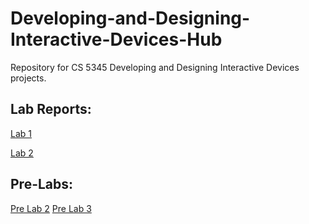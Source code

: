# Developing-and-Designing-Interactive-Devices-Hub
Repository for CS 5345 Developing and Designing Interactive Devices projects.

## Lab Reports:
[Lab 1](https://github.com/bendnorman/IDD-Fa18-Lab1/blob/master/README.md)

[Lab 2](https://github.com/bendnorman/IDD-Fa18-Lab2)


## Pre-Labs:
[Pre Lab 2](preLab2.md)
[Pre Lab 3](preLab3.md)
